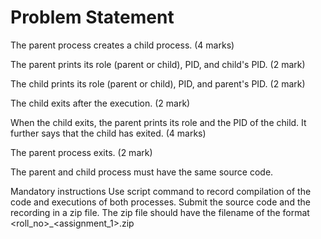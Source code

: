 # Problem Statement


The parent process creates a child process. (4 marks)

The parent prints its role (parent or child), PID, and child's PID. (2 mark)

The child prints its role (parent or child), PID, and parent's PID. (2 mark)

The child exits after the execution. (2 mark)

When the child exits, the parent prints its role and the PID of the child. It further says that the child has exited. (4 marks)

The parent process exits. (2 mark)


The parent and child process must have the same source code.

Mandatory instructions
Use script command to record compilation of the code and executions of both processes.
Submit the source code and the recording in a zip file. The zip file should have the filename of the format <roll_no>_<assignment_1>.zip
